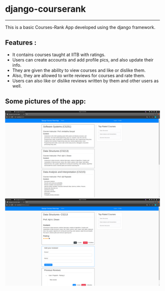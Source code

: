 # django-courserank #
--------------------------------------------------------

This is a basic Courses-Rank App developed using the django framework. 

## Features : ##
* It contains courses taught at IITB with ratings. 
* Users can create accounts and add profile pics, and also update their info.
* They are given the ability to view courses and like or dislike them.
* Also, they are allowed to write reviews for courses and rate them. 
* Users can also like or dislike reviews written by them and other users as well.

## Some pictures of the app: ##

![](media/Courserank-1.png)
![](media/Courserank-2.png)


